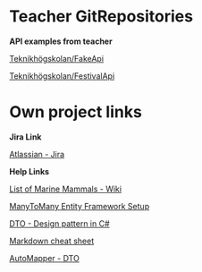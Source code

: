 # Teacher GitRepositories

**API examples from teacher**

[Teknikhögskolan/FakeApi](https://github.com/TeknikhogskolanGothenburg/FakeAPI)

[Teknikhögskolan/FestivalApi](https://github.com/TeknikhogskolanGothenburg/FestivalApi)

# Own project links

**Jira Link**

[Atlassian - Jira](https://mammalapi-group-b.atlassian.net/secure/BrowseProjects.jspa)

**Help Links**

[List of Marine Mammals - Wiki](https://en.wikipedia.org/wiki/List_of_marine_mammal_species)

[ManyToMany Entity Framework Setup](https://www.entityframeworktutorial.net/efcore/configure-many-to-many-relationship-in-ef-core.aspx)

[DTO - Design pattern in C#](https://www.codeproject.com/Articles/1050468/Data-Transfer-Object-Design-Pattern-in-Csharp)

[Markdown cheat sheet](https://github.com/adam-p/markdown-here/wiki/Markdown-Cheatsheet)

[AutoMapper - DTO](https://www.codementor.io/@zedotech/how-to-using-automapper-on-asp-net-core-3-0-via-dependencyinjection-zq497lzsq)



[]()
[]()
